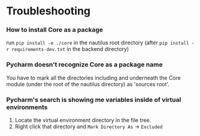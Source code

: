 # Troubleshooting

### How to install Core as a package

run `pip install -e ./core` in the nautilus root directory
(after `pip install -r requirements-dev.txt` in the backend directory)

### Pycharm doesn't recognize Core as a package name

You have to mark all the directories including and underneath the
Core module (under the root of the nautilus directory) as 'sources root'.

### Pycharm's search is showing me variables inside of virtual environments

1. Locate the virtual environment directory in the file tree.
2. Right click that directory and `Mark Directory As` -> `Excluded`

